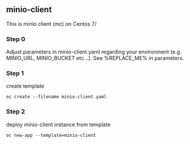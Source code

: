 ## minio-client
This is minio client (mc) on Centos 7/

### Step 0
Adjust parameters in minio-client.yaml regarding your environment (e.g. MINIO_URL, MINIO_BUCKET etc...). See %REPLACE_ME% in parameters.

### Step 1
create template

```
oc create --filename minio-client.yaml
```

### Step 2
deploy minio-client instance from template

```
oc new-app --template=minio-client
```